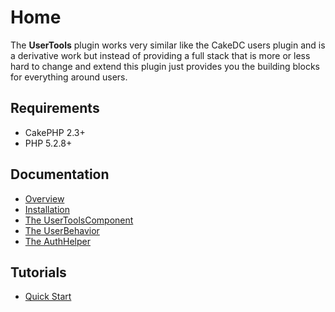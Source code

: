 Home
====

The **UserTools** plugin works very similar like the CakeDC users plugin and is a derivative work but instead of providing a full stack that is more or less hard to change and extend this plugin just provides you the building blocks for everything around users.

Requirements
------------

* CakePHP 2.3+
* PHP 5.2.8+

Documentation
-------------

* [Overview](Documentation/Overview.md)
* [Installation](Documentation/Installation.md)
* [The UserToolsComponent](Documentation/The-User-Tools-Component.md)
* [The UserBehavior](Documentation/The-User-Behavior.md)
* [The AuthHelper](Documentation/The-Auth-Helper.md)

Tutorials
---------

* [Quick Start](Tutorials/Quick-Start.md)
